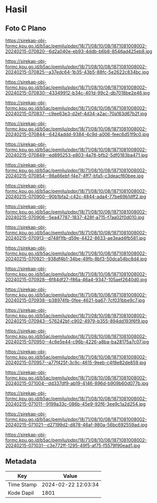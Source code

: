 # Hasil

## Foto C Plano

https://sirekap-obj-formc.kpu.go.id/b5ac/pemilu/pdpr/18/71/08/10/08/1871081008002-20240215-070820--6d2a040e-eb93-4ddb-b6b8-8546ad425eb8.jpg

https://sirekap-obj-formc.kpu.go.id/b5ac/pemilu/pdpr/18/71/08/10/08/1871081008002-20240215-070825--a37edc64-1b35-43b5-88fc-5e2622c834bc.jpg

https://sirekap-obj-formc.kpu.go.id/b5ac/pemilu/pdpr/18/71/08/10/08/1871081008002-20240215-070830--43349912-b34c-401d-99c2-db7018be2e46.jpg

https://sirekap-obj-formc.kpu.go.id/b5ac/pemilu/pdpr/18/71/08/10/08/1871081008002-20240215-070837--c9ee63e3-d2ef-4d34-a2ac-70a163d67b2f.jpg

https://sirekap-obj-formc.kpu.go.id/b5ac/pemilu/pdpr/18/71/08/10/08/1871081008002-20240215-070844--6424addd-9384-4c9d-a006-feec6d51f9c0.jpg

https://sirekap-obj-formc.kpu.go.id/b5ac/pemilu/pdpr/18/71/08/10/08/1871081008002-20240215-070849--ed895253-e803-4a78-bfb2-5df0183ba471.jpg

https://sirekap-obj-formc.kpu.go.id/b5ac/pemilu/pdpr/18/71/08/10/08/1871081008002-20240215-070854--98a66ebf-f4e7-4ff7-bfa5-c3deacf60bee.jpg

https://sirekap-obj-formc.kpu.go.id/b5ac/pemilu/pdpr/18/71/08/10/08/1871081008002-20240215-070900--90b1bfa2-c42c-4844-ada4-77be69b1dff2.jpg

https://sirekap-obj-formc.kpu.go.id/b5ac/pemilu/pdpr/18/71/08/10/08/1871081008002-20240215-070906--5ea47787-1837-428f-a715-f7aa02f0d010.jpg

https://sirekap-obj-formc.kpu.go.id/b5ac/pemilu/pdpr/18/71/08/10/08/1871081008002-20240215-070913--d748f1fb-d59e-4422-8633-ae3ead4fb581.jpg

https://sirekap-obj-formc.kpu.go.id/b5ac/pemilu/pdpr/18/71/08/10/08/1871081008002-20240215-070921--938df4b1-34be-49fb-8bf3-50dca54bc8d4.jpg

https://sirekap-obj-formc.kpu.go.id/b5ac/pemilu/pdpr/18/71/08/10/08/1871081008002-20240215-070928--6f84df27-f86a-46a4-9347-105aef2640d0.jpg

https://sirekap-obj-formc.kpu.go.id/b5ac/pemilu/pdpr/18/71/08/10/08/1871081008002-20240215-070938--b38974fb-0fee-4621-ba67-7cf031bbe9c7.jpg

https://sirekap-obj-formc.kpu.go.id/b5ac/pemilu/pdpr/18/71/08/10/08/1871081008002-20240215-070943--576242bf-c902-4979-b355-894dd193f6f9.jpg

https://sirekap-obj-formc.kpu.go.id/b5ac/pemilu/pdpr/18/71/08/10/08/1871081008002-20240215-070950--4c6e5e44-c96b-4226-a8ba-ba28175a7c07.jpg

https://sirekap-obj-formc.kpu.go.id/b5ac/pemilu/pdpr/18/71/08/10/08/1871081008002-20240215-070957--a77f425f-3c9c-4615-9eeb-c4f8e82de859.jpg

https://sirekap-obj-formc.kpu.go.id/b5ac/pemilu/pdpr/18/71/08/10/08/1871081008002-20240215-071004--dd337df9-ab19-4146-896d-b909b60d077b.jpg

https://sirekap-obj-formc.kpu.go.id/b5ac/pemilu/pdpr/18/71/08/10/08/1871081008002-20240215-071011--9199a33c-086b-45e9-92f6-3ee9c1a2d254.jpg

https://sirekap-obj-formc.kpu.go.id/b5ac/pemilu/pdpr/18/71/08/10/08/1871081008002-20240215-071021--d27199d2-d878-46af-980a-56bc692559ad.jpg

https://sirekap-obj-formc.kpu.go.id/b5ac/pemilu/pdpr/18/71/08/10/08/1871081008002-20240215-071031--c3e772ff-1295-49f5-af75-f5579f90ead1.jpg


## Metadata

| Key        | Value               |
| ---------- | ------------------- |
| Time Stamp | 2024-02-22 12:03:34 |
| Kode Dapil | 1801                |



